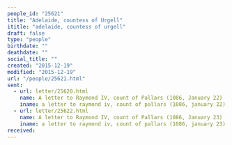 ```yaml
---
people_id: "25621"
title: "Adelaide, countess of Urgell"
ititle: "adelaide, countess of urgell"
draft: false
type: "people"
birthdate: ""
deathdate: ""
social_title: ""
created: "2015-12-19"
modified: "2015-12-19"
url: "/people/25621.html"
sent:
  - url: letter/25620.html
    name: A letter to Raymond IV, count of Pallars (1086, January 22)
    iname: a letter to raymond iv, count of pallars (1086, january 22)
  - url: letter/25622.html
    name: A letter to Raymond IV, count of Pallars (1086, January 23)
    iname: a letter to raymond iv, count of pallars (1086, january 23)
received:
---
```

